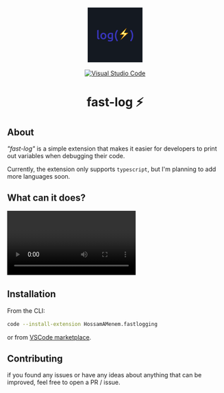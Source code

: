 <p align="center">
  <img src="https://github.com/hossammenem/fast-log/blob/master/imgs/logo.png" width="128" alt="fast-log Logo">
</p>

<div align="center">

[![Visual Studio Code](https://img.shields.io/badge/--007ACC?logo=visual%20studio%20code&logoColor=ffffff)](https://marketplace.visualstudio.com/items?itemName=HossamAMenem.fastlogging)
</div>

<h1 align="center">
  fast-log ⚡
</h1>

<h2 id="about">About</h2>

_"fast-log"_ is a simple extension that makes it easier for developers to print out variables when debugging their code.

Currently, the extension only supports `typescript`, but I'm planning to add more languages soon.

<h2 id="features-showcasing">What can it does?</h2>

<video src="https://github.com/hossammenem/fast-log/assets/88946630/fc362e76-af1a-4b01-aace-decf4ae45b4e">
</video>

<h2 id="installation">Installation</h2>

From the CLI:

```bash
code --install-extension HossamAMenem.fastlogging
```

or from [VSCode marketplace](https://marketplace.visualstudio.com/items?itemName=HossamAMenem.fastlogging).

<h2 id="contributing">Contributing</h2>

if you found any issues or have any ideas about anything that can be improved, feel free to open a PR / issue.
